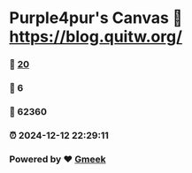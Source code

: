 # Purple4pur's Canvas :link: https://blog.quitw.org/ 
### :page_facing_up: [20](https://blog.quitw.org//tag.html) 
### :speech_balloon: 6 
### :hibiscus: 62360 
### :alarm_clock: 2024-12-12 22:29:11 
### Powered by :heart: [Gmeek](https://github.com/Meekdai/Gmeek)
